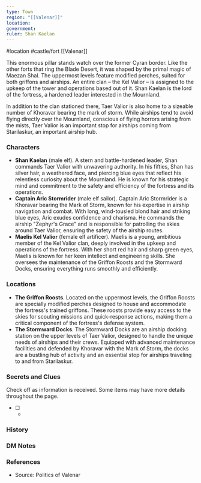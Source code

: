 ```yaml
---
type: Town
region: "[[Valenar]]"
location: 
government: 
ruler: Shan Kaelan
---
```

 #location #castle/fort [[Valenar]]

This enormous pillar stands watch over the former Cyran border. Like the other forts that ring the Blade Desert, it was shaped by the primal magic of Maezan Shal. The uppermost levels feature modified perches, suited for both griffons and airships. An entire clan – the Kel Valior – is assigned to the upkeep of the tower and operations based out of it. Shan Kaelan is the lord of the fortress, a hardened leader interested in the Mournland.

In addition to the clan stationed there, Taer Valior is also home to a sizeable number of Khoravar bearing the mark of storm. While airships tend to avoid flying directly over the Mournland, conscious of flying horrors arising from the mists, Taer Valior is an important stop for airships coming from Starilaskur, an important airship hub.

### Characters

* **Shan Kaelan** (male elf). A stern and battle-hardened leader, Shan commands Taer Valior with unwavering authority. In his fifties, Shan has silver hair, a weathered face, and piercing blue eyes that reflect his relentless curiosity about the Mournland. He is known for his strategic mind and commitment to the safety and efficiency of the fortress and its operations.
* **Captain Aric Stormrider** (male elf sailor). Captain Aric Stormrider is a Khoravar bearing the Mark of Storm, known for his expertise in airship navigation and combat. With long, wind-tousled blond hair and striking blue eyes, Aric exudes confidence and charisma. He commands the airship "Zephyr's Grace" and is responsible for patrolling the skies around Taer Valior, ensuring the safety of the airship routes.
* **Maelis Kel Valior** (female elf artificer). Maelis is a young, ambitious member of the Kel Valior clan, deeply involved in the upkeep and operations of the fortress. With her short red hair and sharp green eyes, Maelis is known for her keen intellect and engineering skills. She oversees the maintenance of the Griffon Roosts and the Stormward Docks, ensuring everything runs smoothly and efficiently.

### Locations

* **The Griffon Roosts**. Located on the uppermost levels, the Griffon Roosts are specially modified perches designed to house and accommodate the fortress's trained griffons. These roosts provide easy access to the skies for scouting missions and quick-response actions, making them a critical component of the fortress's defense system.
* **The Stormward Docks**. The Stormward Docks are an airship docking station on the upper levels of Taer Valior, designed to handle the unique needs of airships and their crews. Equipped with advanced maintenance facilities and defended by Khoravar with the Mark of Storm, the docks are a bustling hub of activity and an essential stop for airships traveling to and from Starilaskur.

### Secrets and Clues
Check off as information is received. Some items may have more details throughout the page.

 - [ ] -

### History



### DM Notes



### References

* Source: Politics of Valenar
